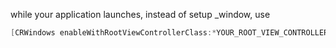 while your application launches, instead of setup _window, use

```objective-c
[CRWindows enableWithRootViewControllerClass:*YOUR_ROOT_VIEW_CONTROLLER_CLASS*];
```
